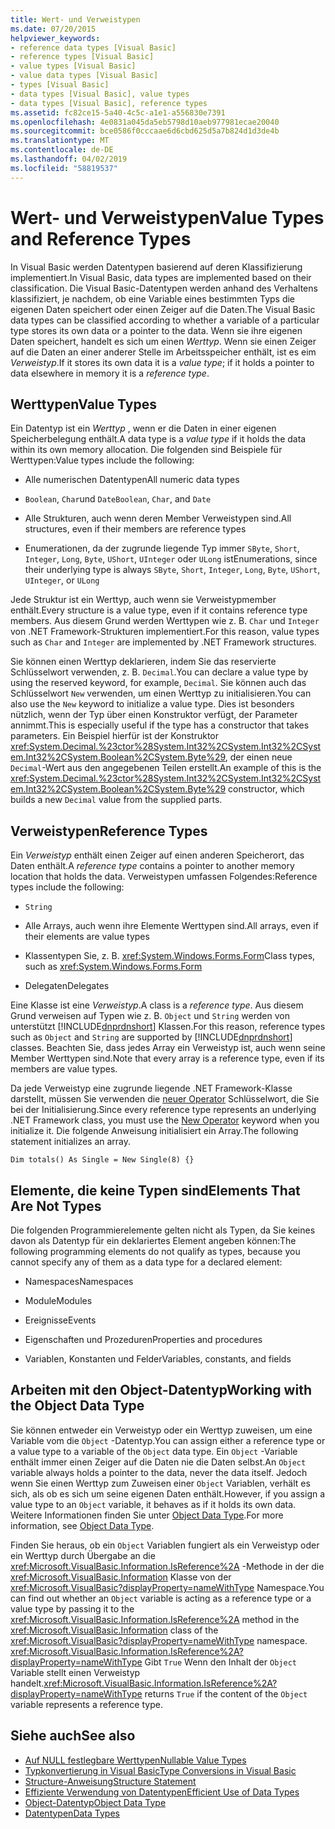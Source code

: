 ```yaml
---
title: Wert- und Verweistypen
ms.date: 07/20/2015
helpviewer_keywords:
- reference data types [Visual Basic]
- reference types [Visual Basic]
- value types [Visual Basic]
- value data types [Visual Basic]
- types [Visual Basic]
- data types [Visual Basic], value types
- data types [Visual Basic], reference types
ms.assetid: fc82ce15-5a40-4c5c-a1e1-a556830e7391
ms.openlocfilehash: 4e0831a045da5eb5798d10aeb977981ecae20040
ms.sourcegitcommit: bce0586f0cccaae6d6cbd625d5a7b824d1d3de4b
ms.translationtype: MT
ms.contentlocale: de-DE
ms.lasthandoff: 04/02/2019
ms.locfileid: "58819537"
---
```

# <a name="value-types-and-reference-types"></a><span data-ttu-id="34ad3-102">Wert- und Verweistypen</span><span class="sxs-lookup"><span data-stu-id="34ad3-102">Value Types and Reference Types</span></span>
<span data-ttu-id="34ad3-103">In Visual Basic werden Datentypen basierend auf deren Klassifizierung implementiert.</span><span class="sxs-lookup"><span data-stu-id="34ad3-103">In Visual Basic, data types are implemented based on their classification.</span></span> <span data-ttu-id="34ad3-104">Die Visual Basic-Datentypen werden anhand des Verhaltens klassifiziert, je nachdem, ob eine Variable eines bestimmten Typs die eigenen Daten speichert oder einen Zeiger auf die Daten.</span><span class="sxs-lookup"><span data-stu-id="34ad3-104">The Visual Basic data types can be classified according to whether a variable of a particular type stores its own data or a pointer to the data.</span></span> <span data-ttu-id="34ad3-105">Wenn sie ihre eigenen Daten speichert, handelt es sich um einen *Werttyp*. Wenn sie einen Zeiger auf die Daten an einer anderer Stelle im Arbeitsspeicher enthält, ist es eim *Verweistyp*.</span><span class="sxs-lookup"><span data-stu-id="34ad3-105">If it stores its own data it is a *value type*; if it holds a pointer to data elsewhere in memory it is a *reference type*.</span></span>  
  
## <a name="value-types"></a><span data-ttu-id="34ad3-106">Werttypen</span><span class="sxs-lookup"><span data-stu-id="34ad3-106">Value Types</span></span>  
 <span data-ttu-id="34ad3-107">Ein Datentyp ist ein *Werttyp* , wenn er die Daten in einer eigenen Speicherbelegung enthält.</span><span class="sxs-lookup"><span data-stu-id="34ad3-107">A data type is a *value type* if it holds the data within its own memory allocation.</span></span> <span data-ttu-id="34ad3-108">Die folgenden sind Beispiele für Werttypen:</span><span class="sxs-lookup"><span data-stu-id="34ad3-108">Value types include the following:</span></span>  
  
-   <span data-ttu-id="34ad3-109">Alle numerischen Datentypen</span><span class="sxs-lookup"><span data-stu-id="34ad3-109">All numeric data types</span></span>  
  
-   <span data-ttu-id="34ad3-110">`Boolean`, `Char`und `Date`</span><span class="sxs-lookup"><span data-stu-id="34ad3-110">`Boolean`, `Char`, and `Date`</span></span>  
  
-   <span data-ttu-id="34ad3-111">Alle Strukturen, auch wenn deren Member Verweistypen sind.</span><span class="sxs-lookup"><span data-stu-id="34ad3-111">All structures, even if their members are reference types</span></span>  
  
-   <span data-ttu-id="34ad3-112">Enumerationen, da der zugrunde liegende Typ immer `SByte`, `Short`, `Integer`, `Long`, `Byte`, `UShort`, `UInteger` oder `ULong` ist</span><span class="sxs-lookup"><span data-stu-id="34ad3-112">Enumerations, since their underlying type is always `SByte`, `Short`, `Integer`, `Long`, `Byte`, `UShort`, `UInteger`, or `ULong`</span></span>  
  
 <span data-ttu-id="34ad3-113">Jede Struktur ist ein Werttyp, auch wenn sie Verweistypmember enthält.</span><span class="sxs-lookup"><span data-stu-id="34ad3-113">Every structure is a value type, even if it contains reference type members.</span></span> <span data-ttu-id="34ad3-114">Aus diesem Grund werden Werttypen wie z. B. `Char` und `Integer` von .NET Framework-Strukturen implementiert.</span><span class="sxs-lookup"><span data-stu-id="34ad3-114">For this reason, value types such as `Char` and `Integer` are implemented by .NET Framework structures.</span></span>  
  
 <span data-ttu-id="34ad3-115">Sie können einen Werttyp deklarieren, indem Sie das reservierte Schlüsselwort verwenden, z. B. `Decimal`.</span><span class="sxs-lookup"><span data-stu-id="34ad3-115">You can declare a value type by using the reserved keyword, for example, `Decimal`.</span></span> <span data-ttu-id="34ad3-116">Sie können auch das Schlüsselwort `New` verwenden, um einen Werttyp zu initialisieren.</span><span class="sxs-lookup"><span data-stu-id="34ad3-116">You can also use the `New` keyword to initialize a value type.</span></span> <span data-ttu-id="34ad3-117">Dies ist besonders nützlich, wenn der Typ über einen Konstruktor verfügt, der Parameter annimmt.</span><span class="sxs-lookup"><span data-stu-id="34ad3-117">This is especially useful if the type has a constructor that takes parameters.</span></span> <span data-ttu-id="34ad3-118">Ein Beispiel hierfür ist der Konstruktor <xref:System.Decimal.%23ctor%28System.Int32%2CSystem.Int32%2CSystem.Int32%2CSystem.Boolean%2CSystem.Byte%29>, der einen neue `Decimal`-Wert aus den angegebenen Teilen erstellt.</span><span class="sxs-lookup"><span data-stu-id="34ad3-118">An example of this is the <xref:System.Decimal.%23ctor%28System.Int32%2CSystem.Int32%2CSystem.Int32%2CSystem.Boolean%2CSystem.Byte%29> constructor, which builds a new `Decimal` value from the supplied parts.</span></span>  
  
## <a name="reference-types"></a><span data-ttu-id="34ad3-119">Verweistypen</span><span class="sxs-lookup"><span data-stu-id="34ad3-119">Reference Types</span></span>  
 <span data-ttu-id="34ad3-120">Ein *Verweistyp* enthält einen Zeiger auf einen anderen Speicherort, das Daten enthält.</span><span class="sxs-lookup"><span data-stu-id="34ad3-120">A *reference type* contains a pointer to another memory location that holds the data.</span></span> <span data-ttu-id="34ad3-121">Verweistypen umfassen Folgendes:</span><span class="sxs-lookup"><span data-stu-id="34ad3-121">Reference types include the following:</span></span>  
  
-   `String`  
  
-   <span data-ttu-id="34ad3-122">Alle Arrays, auch wenn ihre Elemente Werttypen sind.</span><span class="sxs-lookup"><span data-stu-id="34ad3-122">All arrays, even if their elements are value types</span></span>  
  
-   <span data-ttu-id="34ad3-123">Klassentypen Sie, z. B. <xref:System.Windows.Forms.Form></span><span class="sxs-lookup"><span data-stu-id="34ad3-123">Class types, such as <xref:System.Windows.Forms.Form></span></span>  
  
-   <span data-ttu-id="34ad3-124">Delegaten</span><span class="sxs-lookup"><span data-stu-id="34ad3-124">Delegates</span></span>  
  
 <span data-ttu-id="34ad3-125">Eine Klasse ist eine *Verweistyp*.</span><span class="sxs-lookup"><span data-stu-id="34ad3-125">A class is a *reference type*.</span></span> <span data-ttu-id="34ad3-126">Aus diesem Grund verweisen auf Typen wie z. B. `Object` und `String` werden von unterstützt [!INCLUDE[dnprdnshort](~/includes/dnprdnshort-md.md)] Klassen.</span><span class="sxs-lookup"><span data-stu-id="34ad3-126">For this reason, reference types such as `Object` and `String` are supported by [!INCLUDE[dnprdnshort](~/includes/dnprdnshort-md.md)] classes.</span></span> <span data-ttu-id="34ad3-127">Beachten Sie, dass jedes Array ein Verweistyp ist, auch wenn seine Member Werttypen sind.</span><span class="sxs-lookup"><span data-stu-id="34ad3-127">Note that every array is a reference type, even if its members are value types.</span></span>  
  
 <span data-ttu-id="34ad3-128">Da jede Verweistyp eine zugrunde liegende .NET Framework-Klasse darstellt, müssen Sie verwenden die [neuer Operator](../../../../visual-basic/language-reference/operators/new-operator.md) Schlüsselwort, die Sie bei der Initialisierung.</span><span class="sxs-lookup"><span data-stu-id="34ad3-128">Since every reference type represents an underlying .NET Framework class, you must use the [New Operator](../../../../visual-basic/language-reference/operators/new-operator.md) keyword when you initialize it.</span></span> <span data-ttu-id="34ad3-129">Die folgende Anweisung initialisiert ein Array.</span><span class="sxs-lookup"><span data-stu-id="34ad3-129">The following statement initializes an array.</span></span>  
  
```  
Dim totals() As Single = New Single(8) {}  
```  
  
## <a name="elements-that-are-not-types"></a><span data-ttu-id="34ad3-130">Elemente, die keine Typen sind</span><span class="sxs-lookup"><span data-stu-id="34ad3-130">Elements That Are Not Types</span></span>  
 <span data-ttu-id="34ad3-131">Die folgenden Programmierelemente gelten nicht als Typen, da Sie keines davon als Datentyp für ein deklariertes Element angeben können:</span><span class="sxs-lookup"><span data-stu-id="34ad3-131">The following programming elements do not qualify as types, because you cannot specify any of them as a data type for a declared element:</span></span>  
  
-   <span data-ttu-id="34ad3-132">Namespaces</span><span class="sxs-lookup"><span data-stu-id="34ad3-132">Namespaces</span></span>  
  
-   <span data-ttu-id="34ad3-133">Module</span><span class="sxs-lookup"><span data-stu-id="34ad3-133">Modules</span></span>  
  
-   <span data-ttu-id="34ad3-134">Ereignisse</span><span class="sxs-lookup"><span data-stu-id="34ad3-134">Events</span></span>  
  
-   <span data-ttu-id="34ad3-135">Eigenschaften und Prozeduren</span><span class="sxs-lookup"><span data-stu-id="34ad3-135">Properties and procedures</span></span>  
  
-   <span data-ttu-id="34ad3-136">Variablen, Konstanten und Felder</span><span class="sxs-lookup"><span data-stu-id="34ad3-136">Variables, constants, and fields</span></span>  
  
## <a name="working-with-the-object-data-type"></a><span data-ttu-id="34ad3-137">Arbeiten mit den Object-Datentyp</span><span class="sxs-lookup"><span data-stu-id="34ad3-137">Working with the Object Data Type</span></span>  
 <span data-ttu-id="34ad3-138">Sie können entweder ein Verweistyp oder ein Werttyp zuweisen, um eine Variable vom die `Object` -Datentyp.</span><span class="sxs-lookup"><span data-stu-id="34ad3-138">You can assign either a reference type or a value type to a variable of the `Object` data type.</span></span> <span data-ttu-id="34ad3-139">Ein `Object` -Variable enthält immer einen Zeiger auf die Daten nie die Daten selbst.</span><span class="sxs-lookup"><span data-stu-id="34ad3-139">An `Object` variable always holds a pointer to the data, never the data itself.</span></span> <span data-ttu-id="34ad3-140">Jedoch wenn Sie einen Werttyp zum Zuweisen einer `Object` Variablen, verhält es sich, als ob es sich um seine eigenen Daten enthält.</span><span class="sxs-lookup"><span data-stu-id="34ad3-140">However, if you assign a value type to an `Object` variable, it behaves as if it holds its own data.</span></span> <span data-ttu-id="34ad3-141">Weitere Informationen finden Sie unter [Object Data Type](../../../../visual-basic/language-reference/data-types/object-data-type.md).</span><span class="sxs-lookup"><span data-stu-id="34ad3-141">For more information, see [Object Data Type](../../../../visual-basic/language-reference/data-types/object-data-type.md).</span></span>  
  
 <span data-ttu-id="34ad3-142">Finden Sie heraus, ob ein `Object` Variablen fungiert als ein Verweistyp oder ein Werttyp durch Übergabe an die <xref:Microsoft.VisualBasic.Information.IsReference%2A> -Methode in der die <xref:Microsoft.VisualBasic.Information> Klasse von der <xref:Microsoft.VisualBasic?displayProperty=nameWithType> Namespace.</span><span class="sxs-lookup"><span data-stu-id="34ad3-142">You can find out whether an `Object` variable is acting as a reference type or a value type by passing it to the <xref:Microsoft.VisualBasic.Information.IsReference%2A> method in the <xref:Microsoft.VisualBasic.Information> class of the <xref:Microsoft.VisualBasic?displayProperty=nameWithType> namespace.</span></span> <span data-ttu-id="34ad3-143"><xref:Microsoft.VisualBasic.Information.IsReference%2A?displayProperty=nameWithType> Gibt `True` Wenn den Inhalt der `Object` Variable stellt einen Verweistyp handelt.</span><span class="sxs-lookup"><span data-stu-id="34ad3-143"><xref:Microsoft.VisualBasic.Information.IsReference%2A?displayProperty=nameWithType> returns `True` if the content of the `Object` variable represents a reference type.</span></span>  
  
## <a name="see-also"></a><span data-ttu-id="34ad3-144">Siehe auch</span><span class="sxs-lookup"><span data-stu-id="34ad3-144">See also</span></span>

- [<span data-ttu-id="34ad3-145">Auf NULL festlegbare Werttypen</span><span class="sxs-lookup"><span data-stu-id="34ad3-145">Nullable Value Types</span></span>](../../../../visual-basic/programming-guide/language-features/data-types/nullable-value-types.md)
- [<span data-ttu-id="34ad3-146">Typkonvertierung in Visual Basic</span><span class="sxs-lookup"><span data-stu-id="34ad3-146">Type Conversions in Visual Basic</span></span>](../../../../visual-basic/programming-guide/language-features/data-types/type-conversions.md)
- [<span data-ttu-id="34ad3-147">Structure-Anweisung</span><span class="sxs-lookup"><span data-stu-id="34ad3-147">Structure Statement</span></span>](../../../../visual-basic/language-reference/statements/structure-statement.md)
- [<span data-ttu-id="34ad3-148">Effiziente Verwendung von Datentypen</span><span class="sxs-lookup"><span data-stu-id="34ad3-148">Efficient Use of Data Types</span></span>](../../../../visual-basic/programming-guide/language-features/data-types/efficient-use-of-data-types.md)
- [<span data-ttu-id="34ad3-149">Object-Datentyp</span><span class="sxs-lookup"><span data-stu-id="34ad3-149">Object Data Type</span></span>](../../../../visual-basic/language-reference/data-types/object-data-type.md)
- [<span data-ttu-id="34ad3-150">Datentypen</span><span class="sxs-lookup"><span data-stu-id="34ad3-150">Data Types</span></span>](../../../../visual-basic/programming-guide/language-features/data-types/index.md)
